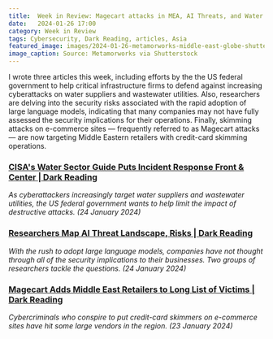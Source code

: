 ```yaml
---
title:  Week in Review: Magecart attacks in MEA, AI Threats, and Water Sector Cybersecurity
date:   2024-01-26 17:00
category: Week in Review
tags: Cybersecurity, Dark Reading, articles, Asia
featured_image: images/2024-01-26-metamorworks-middle-east-globe-shutterstock.jpg
image_caption: Source: Metamorworks via Shutterstock
---
```


I wrote three articles this week, including efforts by the the US federal government to help critical infrastructure firms to defend against increasing cyberattacks on water suppliers and wastewater utilities. Also, researchers are delving into the security risks associated with the rapid adoption of large language models, indicating that many companies may not have fully assessed the security implications for their operations. Finally, skimming attacks on e-commerce sites — frequently referred to as Magecart attacks — are now targeting Middle Eastern retailers with credit-card skimming operations.

### [CISA's Water Sector Guide Puts Incident Response Front & Center | Dark Reading](https://www.darkreading.com/ics-ot-security/cisa-water-sector-cyber-guide-incident-response)
*As cyberattackers increasingly target water suppliers and wastewater utilities, the US federal government wants to help limit the impact of destructive attacks. (24 January 2024)*

### [Researchers Map AI Threat Landscape, Risks | Dark Reading](https://www.darkreading.com/cyber-risk/researchers-map-ai-threat-landscape-risks)
*With the rush to adopt large language models, companies have not thought through all of the security implications to their businesses. Two groups of researchers tackle the questions. (24 January 2024)*

### [Magecart Adds Middle East Retailers to Long List of Victims | Dark Reading](https://www.darkreading.com/vulnerabilities-threats/magecart-adds-middle-east-retailers-to-long-list-of-victims)
*Cybercriminals who conspire to put credit-card skimmers on e-commerce sites have hit some large vendors in the region. (23 January 2024)*